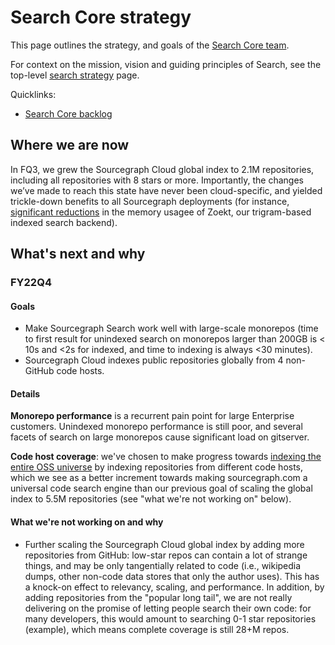 # Search Core strategy

This page outlines the strategy, and goals of the [Search Core team](../../../../engineering/code-graph/search/core.md).

For context on the mission, vision and guiding principles of Search, see the top-level [search strategy](./index.md) page.

Quicklinks:

- [Search Core backlog](https://github.com/sourcegraph/sourcegraph/issues?q=is%3Aopen+is%3Aissue+label%3Ateam%2Fsearch-core)

## Where we are now

In FQ3, we grew the Sourcegraph Cloud global index to 2.1M repositories, including all repositories with 8 stars or more. Importantly, the changes we’ve made to reach this state have never been cloud-specific, and yielded trickle-down benefits to all Sourcegraph deployments (for instance, [significant reductions](https://about.sourcegraph.com/blog/zoekt-memory-optimizations-for-sourcegraph-cloud/) in the memory usagee of Zoekt, our trigram-based indexed search backend).

## What's next and why

### FY22Q4

#### Goals

- Make Sourcegraph Search work well with large-scale monorepos (time to first result for unindexed search on monorepos larger than 200GB is < 10s and <2s for indexed, and time to indexing is always <30 minutes).
- Sourcegraph Cloud indexes public repositories globally from 4 non-GitHub code hosts.

#### Details

**Monorepo performance** is a recurrent pain point for large Enterprise customers. Unindexed monorepo performance is still poor, and several facets of search on large monorepos cause significant load on gitserver.

**Code host coverage**: we've chosen to make progress towards [indexing the entire OSS universe](https://about.sourcegraph.com/blog/why-index-the-oss-universe/) by indexing repositories from different code hosts, which we see as a better increment towards making sourcegraph.com a universal code search engine than our previous goal of scaling the global index to 5.5M repositories (see "what we're not working on" below).
#### What we're not working on and why

- Further scaling the Sourcegraph Cloud global index by adding more repositories from GitHub: low-star repos can contain a lot of strange things, and may be only tangentially related to code (i.e., wikipedia dumps, other non-code data stores that only the author uses). This has a knock-on effect to relevancy, scaling, and performance. In addition, by adding repositories from the "popular long tail", we are not really delivering on the promise of letting people search their own code: for many developers, this would amount to searching 0-1 star repositories (example), which means complete coverage is still 28+M repos.

